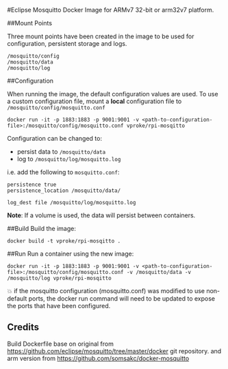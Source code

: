 #Eclipse Mosquitto Docker Image for ARMv7 32-bit or arm32v7 platform.

##Mount Points

Three mount points have been created in the image to be used for configuration, persistent storage and logs.
```
/mosquitto/config
/mosquitto/data
/mosquitto/log
```


##Configuration

When running the image, the default configuration values are used. 
To use a custom configuration file, mount a **local** configuration file to `/mosquitto/config/mosquitto.conf`
```
docker run -it -p 1883:1883 -p 9001:9001 -v <path-to-configuration-file>:/mosquitto/config/mosquitto.conf vproke/rpi-mosqitto
```

Configuration can be changed to:

* persist data to `/mosquitto/data` 
* log to `/mosquitto/log/mosquitto.log`

i.e. add the following to `mosquitto.conf`:
```
persistence true
persistence_location /mosquitto/data/

log_dest file /mosquitto/log/mosquitto.log
```

**Note**: If a volume is used, the data will persist between containers.

##Build
Build the image:
```
docker build -t vproke/rpi-mosqitto .
```

##Run
Run a container using the new image:
```
docker run -it -p 1883:1883 -p 9001:9001 -v <path-to-configuration-file>:/mosquitto/config/mosquitto.conf -v /mosquitto/data -v /mosquitto/log vproke/rpi-mosqitto
```
:boom: if the mosquitto configuration (mosquitto.conf) was modified
to use non-default ports, the docker run command will need to be updated
to expose the ports that have been configured.

## Credits
Build Dockerfile base on original from https://github.com/eclipse/mosquitto/tree/master/docker git repository.
and arm version from https://github.com/somsakc/docker-mosquitto
